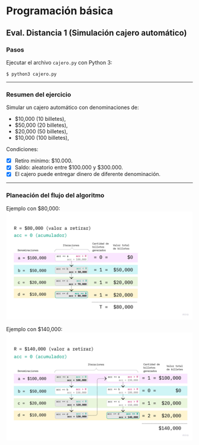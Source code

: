 # Programación básica

## Eval. Distancia 1 (Simulación cajero automático)

### Pasos
Ejecutar el archivo `cajero.py` con Python 3:
```
$ python3 cajero.py
```
---
### Resumen del ejercicio
Simular un cajero automático con denominaciones de:
- $10,000 (10 billetes),
- $50,000 (20 billetes),
- $20,000 (50 billetes),
- $10,000 (100 billetes),

Condiciones:
- [x] Retiro mínimo: $10.000.
- [x] Saldo: aleatorio entre $100.000 y $300.000.
- [x] El cajero puede entregar dinero de diferente denominación.
---
### Planeación del flujo del algoritmo
Ejemplo con $80,000:
![Ejemplo 2 algoritmo cajero](assets/cajero2.jpg "Ejemplo 2 cajero")

Ejemplo con $140,000:
![Ejemplo 1 algoritmo cajero](assets/cajero1.jpg "Ejemplo 1 cajero")



